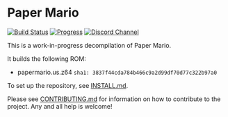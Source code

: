 # Paper Mario

[![Build Status][jenkins-badge]][jenkins] [![Progress][progress-badge]][progress] [![Discord Channel][discord-badge]][discord]

[jenkins]: https://jenkins.zelda64.dev/job/papermario/job/master
[jenkins-badge]: https://img.shields.io/jenkins/build?jobUrl=https%3A%2F%2Fjenkins.zelda64.dev%2Fjob%2Fpapermario%2Fjob%2Fmaster

[progress]: https://papermar.io/progress
[progress-badge]: https://img.shields.io/endpoint?url=https://papermar.io/reports/progress_shield.json

[discord]: https://discord.gg/urUm3VG
[discord-badge]: https://img.shields.io/discord/279322074412089344?color=%237289DA&logo=discord&logoColor=ffffff

This is a work-in-progress decompilation of Paper Mario.

It builds the following ROM:

* papermario.us.z64 `sha1: 3837f44cda784b466c9a2d99df70d77c322b97a0`

To set up the repository, see [INSTALL.md](INSTALL.md).

Please see [CONTRIBUTING.md](CONTRIBUTING.md) for information on how to contribute to the project. Any and all help is welcome!
